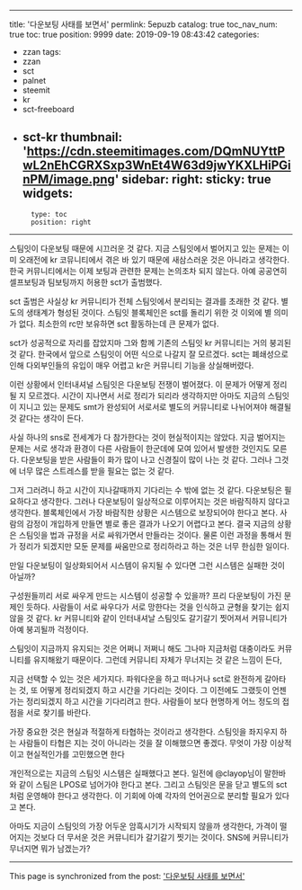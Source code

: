 
---
title: '다운보팅 사태를 보면서'
permlink: 5epuzb
catalog: true
toc_nav_num: true
toc: true
position: 9999
date: 2019-09-19 08:43:42
categories:
- zzan
tags:
- zzan
- sct
- palnet
- steemit
- kr
- sct-freeboard
- sct-kr
thumbnail: 'https://cdn.steemitimages.com/DQmNUYttPwL2nEhCGRXSxp3WnEt4W63d9jwYKXLHiPGinPM/image.png'
sidebar:
    right:
        sticky: true
widgets:
    -
        type: toc
        position: right
---


스팀잇이 다운보팅 때문에 시끄러운 것 같다. 지금 스팀잇에서 벌어지고 있는 문제는 이미 오래전에 kr 코뮤니티에서 겪은 바 있기 때문에 새삼스러운 것은 아니라고 생각한다. 한국 커뮤니티에서는 이제 보팅과 관련한 문제는 논의조차 되지 않는다. 아예 공공연히 셀프보팅과 팀보팅까지 허용한 sct가 출범했다. 

sct 출범은 사실상 kr 커뮤니티가 전체 스팀잇에서 분리되는 결과를 초래한 것 같다. 별도의 생태계가 형성된 것이다. 스팀잇 블록체인은 sct를 돌리기 위한 것 이외에 별 의미가 없다. 최소한의 rc만 보유하면 sct 활동하는데 큰 문제가 없다. 

sct가 성공적으로 자리를 잡았지마 그와 함께 기존의 스팀잇 kr 커뮤니티는 거의 붕괴된 것 같다. 한국에서 앞으로 스팀잇이 어떤 식으로 나갈지 잘 모르겠다. sct는 폐쇄성으로 인해 다외부인들의 유입이 매우 어렵고 kr은 커뮤니티 기능을 상실해버렸다. 

이런 상황에서 인터내셔널 스팀잇은 다운보팅 전쟁이 벌어졌다. 이 문제가 어떻게 정리될 지 모르겠다. 시간이 지나면서 서로 정리가 되리라 생각하지만 아마도 지금의 스팀잇이 지니고 있는 문제도 smt가 완성되어 서로서로 별도의 커뮤니티로 나뉘어져야 해결될 것 같다는 생각이 든다. 

사실 하나의 sns로 전세계가 다 참가한다는 것이 현실적이지는 않았다. 지금 벌어지는 문제는 서로 생각과 환경이 다른 사람들이 한군데에 모여 있어서 발생한 것인지도 모른다. 다운보팅을 받은 사람들이 화가 많이 나고 신경질이 많이 나는 것 같다. 그러나 그것에 너무 많은 스트레스를 받을 필요는 없는 것 같다. 

그저 그러려니 하고 시간이 지나갈때까지 기다리는 수 밖에 없는 것 같다. 다운보팅은 필요하다고 생각한다. 그러나 다운보팅이 일상적으로 이루어지는 것은 바람직하지 않다고 생각한다. 블록체인에서 가장 바람직한 상황은 시스템으로 보장되어야 한다고 본다. 사람의 감정이 개입하게 만들면 별로 좋은 결과가 나오기 어렵다고 본다. 결국 지금의 상황은 스팀잇을 법과 규정을 서로 싸워가면서 만들라는 것이다. 물론 이런 과정을 통해서 뭔가 정리가 되겠지만 모둔 문제를 싸움만으로 정리하라고 하는 것은 너무 한심한 일이다. 

만일 다운보팅이 일상화되어서 시스템이 유지될 수 있다면 그런 시스템은 실패한 것이 아닐까? 

구성원들끼리 서로 싸우게 만드는 시스템이 성공할 수 있을까? 프리 다운보팅이 가진 문제인 듯하다. 사람들이 서로 싸우다가 서로 망한다는 것을 인식하고 균형을 찾기는 쉽지 않을 것 같다. kr 커뮤니티와 같이 인터내셔날 스팀잇도 갈기갈기 찟어져서 커뮤니티가 아예 붕괴될까 걱정이다. 

스팀잇이 지금까지 유지되는 것은 어쩌니 저쩌니 해도 그나마 지금처럼 대충이라도 커뮤니티를 유지해왔기 때문이다. 그런데 커뮤니티 자체가 무너지는 것 같은 느낌이 든다, 

지금 선택할 수 있는 것은 세가지다. 파워다운을 하고 떠나거나 sct로 완전하게 갈아타는 것, 또 어떻게 정리되겠지 하고 시간을 기다리는 것이다. 그 이전에도 그랬듯이 언젠가는 정리되겠지 하고 시간을 기다리려고 한다. 사람들이 보다 현명하게 어느 정도의 접점을 서로 찾기를 바란다. 

가장 중요한 것은 현실과 적절하게 타협하는 것이라고 생각한다. 스팀잇을 좌지우지 하는 사람들이 타협은 지는 것이 아니라는 것을 잘 이해했으면 좋겠다. 무엇이 가장 이상적이고 현실적인가를 고민했으면 한다 

개인적으로는 지금의 스팀잇 시스템은 실패했다고 본다. 일전에 @clayop님이 말한바와 같이 스팀은 LPOS로 넘어가야 한다고 본다. 그리고 스팀잇은 문을 닫고 별도의 sct 처럼 운영해야 한다고 생각한다. 이 기회에 아예 각자의 언어권으로 분리할 필요가 있다고 본다. 

아마도 지금이 스팀잇의 가장 어두운 암흑시기가 시작되지 않을까 생각한다, 가격이 떨어지는 것보다 더 무서운 것은 커뮤니티가 갈기갈기 찟기는 것이다. SNS에 커뮤니티가 무너지면 뭐가 남겠는가? 

- - -

This page is synchronized from the post: ['다운보팅 사태를 보면서'](https://steemit.com/@oldstone/5epuzb)
